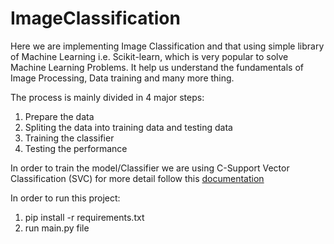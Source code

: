 # ImageClassification
Here we are implementing Image Classification and that using simple library of Machine Learning i.e. Scikit-learn, which is very popular to solve Machine Learning Problems. It help us understand the fundamentals of Image Processing, Data training and many more thing. 

The process is mainly divided in 4 major steps:
1. Prepare the data
2. Spliting the data into training data and testing data
3. Training the classifier
4. Testing the performance

In order to train the model/Classifier we are using C-Support Vector Classification (SVC) 
for more detail follow this [documentation](https://scikit-learn.org/1.5/modules/generated/sklearn.svm.SVC.html) 

In order to run this project:

1. pip install -r requirements.txt 
2. run main.py file
